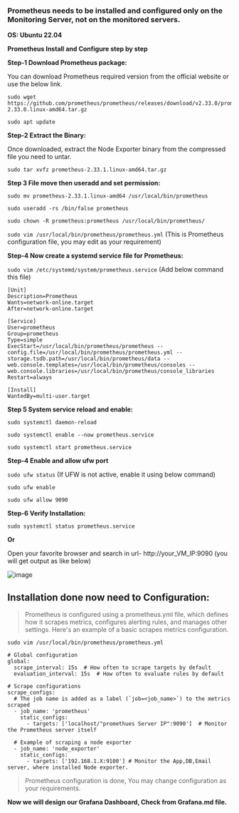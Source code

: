 ### Prometheus needs to be installed and configured only on the Monitoring Server, not on the monitored servers.

**OS: Ubuntu 22.04**

**Prometheus Install and Configure step by step**

**Step-1 Download Prometheus package:** 

You can download Prometheus required version from the official website or use the below link.

```
sudo wget https://github.com/prometheus/prometheus/releases/download/v2.33.0/prometheus-2.33.0.linux-amd64.tar.gz
```

`sudo apt update`

**Step-2 Extract the Binary:** 

Once downloaded, extract the Node Exporter binary from the compressed file you need to untar.

`sudo tar xvfz prometheus-2.33.1.linux-amd64.tar.gz`

**Step 3 File move then useradd and set permission:**

`sudo mv prometheus-2.33.1.linux-amd64 /usr/local/bin/prometheus`

`sudo useradd -rs /bin/false prometheus`

`sudo chown -R prometheus:prometheus /usr/local/bin/prometheus/`

`sudo vim /usr/local/bin/prometheus/prometheus.yml` (This is Prometheus configuration file, you may edit as your requirement)

**Step-4 Now create a systemd service file for Prometheus:**

`sudo vim /etc/systemd/system/prometheus.service`  (Add below command this file)
```
[Unit]
Description=Prometheus
Wants=network-online.target
After=network-online.target

[Service]
User=prometheus
Group=prometheus
Type=simple
ExecStart=/usr/local/bin/prometheus/prometheus --config.file=/usr/local/bin/prometheus/prometheus.yml --storage.tsdb.path=/usr/local/bin/prometheus/data --web.console.templates=/usr/local/bin/prometheus/consoles --web.console.libraries=/usr/local/bin/prometheus/console_libraries
Restart=always

[Install]
WantedBy=multi-user.target
```

**Step 5 System service reload and enable:**

`sudo systemctl daemon-reload`

`sudo systemctl enable --now prometheus.service`

`sudo systemctl start prometheus.service`

**Step-4 Enable and allow ufw port**

`sudo ufw status` (If UFW is not active, enable it using below command)

`sudo ufw enable`

`sudo ufw allow 9090`

**Step-6 Verify Installation:**

`sudo systemctl status prometheus.service`

**Or**

Open your favorite browser and search in url- http://your_VM_IP:9090 (you will get output as like below)

![image](https://github.com/user-attachments/assets/c929ee4b-7f71-40a4-bb2b-eed8162b3578)

## Installation done now need to Configuration:

> Prometheus is configured using a prometheus.yml file, which defines how it scrapes metrics, configures alerting rules, and manages other settings. Here's an example of a basic scrapes metrics configuration.

`sudo vim /usr/local/bin/prometheus/prometheus.yml`

```
# Global configuration
global:
  scrape_interval: 15s  # How often to scrape targets by default
  evaluation_interval: 15s  # How often to evaluate rules by default

# Scrape configurations
scrape_configs:
  # The job name is added as a label (`job=<job_name>`) to the metrics scraped
  - job_name: 'prometheus'
    static_configs:
      - targets: ['localhost/"promethues Server IP":9090']  # Monitor the Prometheus server itself

  # Example of scraping a node exporter
  - job_name: 'node_exporter'
    static_configs:
      - targets: ['192.168.1.X:9100'] # Monitor the App,DB,Email server, where installed Node exporter.
```

> Prometheus configuration is done, You may change configuration as your requirements.

**Now we will design our Grafana Dashboard, Check from Grafana.md file.**



